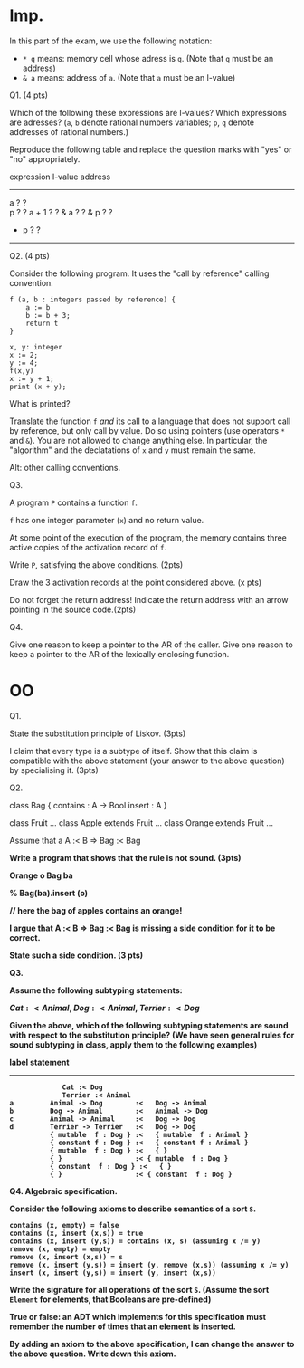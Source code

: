 Imp.
====

In this part of the exam, we use the following notation: 

* `* q` means: memory cell whose adress is `q`. (Note that `q` must be an address)
* `& a` means: address of `a`. (Note that `a` must be an l-value)


Q1. (4 pts)

Which of the following these expressions are l-values? Which expressions are adresses?
(`a`, `b` denote rational numbers variables; `p`, `q` denote addresses of rational numbers.)

Reproduce the following table and replace the question marks with "yes" or "no" appropriately.

 expression  l-value        address
 ----------  --------       --------
 a           ?              ?               
 p           ?              ?
 a + 1       ?              ?
 & a         ?              ?
 & p         ?              ?
 * p         ?              ?



----------------------

Q2. (4 pts)

Consider the following program. It uses the "call by reference" calling convention.

~~~~~~~~~~~~~~~~~~~~~
f (a, b : integers passed by reference) {    
    a := b
    b := b + 3;
    return t
}

x, y: integer
x := 2;
y := 4;
f(x,y)
x := y + 1;
print (x + y);
~~~~~~~~~~~~~~~~~~~~~



What is printed?

Translate the function `f` *and* its call to a language that does not
support call by reference, but only call by value. Do so using pointers
(use operators `*` and `&`). You are not allowed to change anything
else. In particular, the "algorithm" and the declatations of `x` and `y` must
remain the same.

Alt: other calling conventions.

Q3.

A program `P` contains a function `f`.

`f` has one integer parameter (`x`) and no return value.

At some point of the execution of the program, the memory contains three active
copies of the activation record of `f`.

Write `P`, satisfying the above conditions. (2pts)

Draw the 3 activation records at the point considered above. (x pts)

Do not forget the return address! Indicate the return address with an arrow pointing in the
source code.(2pts)


Q4. 

Give one reason to keep a pointer to the AR of the caller.
Give one reason to keep a pointer to the AR of the lexically enclosing function.





OO
===

Q1. 

State the substitution principle of Liskov. (3pts) 

I claim that every type is a subtype of itself. Show that this claim is compatible with 
the above statement (your answer to the above question) by specialising it. (3pts)

Q2. 

class Bag<A> {
    contains : A -> Bool
    insert : A
}

class Fruit ...
class Apple  extends Fruit ...
class Orange extends Fruit ...


Assume that a A :< B => Bag<A> :< Bag<B>

Write a program that shows that the rule is not sound. (3pts)

Orange o
Bag<Apple> ba

% Bag<Fruit>(ba).insert (o)

// here the bag of apples contains an orange!


I argue that A :< B => Bag<A> :< Bag<B> is missing a side condition for it to be correct.

State such a side condition. (3 pts)


Q3. 

Assume the following subtyping statements:

$Cat :< Animal$, $Dog :< Animal$, $Terrier :< Dog$

Given the above, which of the following subtyping statements are sound
with respect to the substitution principle?  (We have seen general
rules for sound subtyping in class, apply them to the following
examples)



  label     statement
 -------  -------------------------------------------------
                 Cat :< Dog
                 Terrier :< Animal 
    a         Animal -> Dog        :<   Dog -> Animal
    b         Dog -> Animal        :<   Animal -> Dog
    c         Animal -> Animal     :<   Dog -> Dog
    d         Terrier -> Terrier   :<   Dog -> Dog
              { mutable  f : Dog } :<   { mutable  f : Animal }
              { constant f : Dog } :<   { constant f : Animal }
              { mutable  f : Dog } :<   { }
              { }                  :< { mutable  f : Dog } 
              { constant  f : Dog } :<   { }
              { }                  :< { constant  f : Dog } 


Q4.  Algebraic specification.

Consider the following axioms to describe semantics of a sort `S`.

~~~~~~~~~~~~~~~~
contains (x, empty) = false
contains (x, insert (x,s)) = true
contains (x, insert (y,s)) = contains (x, s) (assuming x /= y)
remove (x, empty) = empty
remove (x, insert (x,s)) = s
remove (x, insert (y,s)) = insert (y, remove (x,s)) (assuming x /= y)
insert (x, insert (y,s)) = insert (y, insert (x,s))
~~~~~~~~~~~~~~~~

Write the signature for all operations of the sort `S`. (Assume the sort `Element` for elements, that
Booleans are pre-defined)

True or false: an ADT which implements for this specification must remember the
number of times that an element is inserted.

By adding an axiom to the above specification, I can change the answer to the above question.
Write down this axiom.

